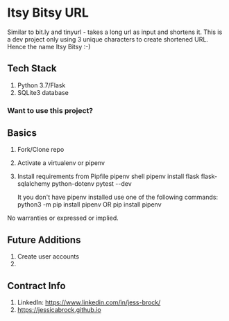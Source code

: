 # Itsy Bitsy URL

Similar to bit.ly and tinyurl - takes a long url as input and shortens it.
This is a dev project only using 3 unique characters to create shortened URL. 
Hence the name Itsy Bitsy :-)


## Tech Stack
1. Python 3.7/Flask
1. SQLite3 database

### Want to use this project?

## Basics

1. Fork/Clone repo
1. Activate a virtualenv or pipenv
1. Install requirements from Pipfile
    pipenv shell
    pipenv install flask flask-sqlalchemy python-dotenv pytest --dev

    It you don't have pipenv installed use one of the following commands:
        python3 -m pip install pipenv
        OR
        pip install pipenv

No warranties or expressed or implied.

## Future Additions

1. Create user accounts 
2. 

## Contract Info

1. LinkedIn: https://www.linkedin.com/in/jess-brock/
1. https://jessicabrock.github.io
